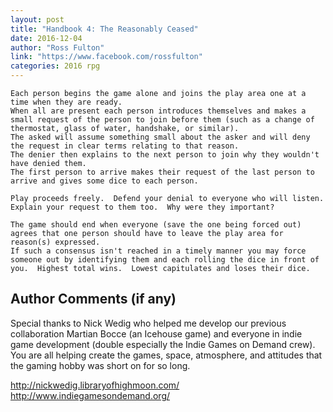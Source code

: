 ```yaml
---
layout: post
title: "Handbook 4: The Reasonably Ceased"
date: 2016-12-04
author: "Ross Fulton"
link: "https://www.facebook.com/rossfulton"
categories: 2016 rpg
---
```

```
Each person begins the game alone and joins the play area one at a time when they are ready.
When all are present each person introduces themselves and makes a small request of the person to join before them (such as a change of thermostat, glass of water, handshake, or similar).
The asked will assume something small about the asker and will deny the request in clear terms relating to that reason.
The denier then explains to the next person to join why they wouldn't have denied them.
The first person to arrive makes their request of the last person to arrive and gives some dice to each person.

Play proceeds freely.  Defend your denial to everyone who will listen.  Explain your request to them too.  Why were they important?

The game should end when everyone (save the one being forced out) agrees that one person should have to leave the play area for reason(s) expressed.
If such a consensus isn't reached in a timely manner you may force someone out by identifying them and each rolling the dice in front of you.  Highest total wins.  Lowest capitulates and loses their dice.
```
## Author Comments (if any)

Special thanks to Nick Wedig who helped me develop our previous collaboration Martian Bocce (an Icehouse game) and everyone in indie game development (double especially the Indie Games on Demand crew).  You are all helping create the games, space, atmosphere, and attitudes that the gaming hobby was short on for so long.

http://nickwedig.libraryofhighmoon.com/
http://www.indiegamesondemand.org/

